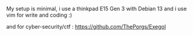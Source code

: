 My setup is minimal, i use a thinkpad E15 Gen 3 with Debian 13 and i use vim for write and coding :)

and for cyber-security/ctf : https://github.com/ThePorgs/Exegol
